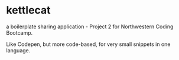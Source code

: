 # kettlecat
a boilerplate sharing application - Project 2 for Northwestern Coding Bootcamp.

Like Codepen, but more code-based, for very small snippets in one language.
